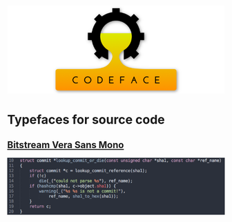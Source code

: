 ![Bitstream Vera Sans Mono](images/codeface-header.png)

# Typefaces for source code


## [Bitstream Vera Sans Mono](fonts/bitstream-vera-sans-mono)

![Bitstream Vera Sans Mono](images/bitstreamverasansmono.png)
